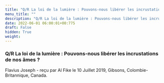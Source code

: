 ```yaml
---
title: "Q/R La loi de la lumière : Pouvons-nous libérer les incrustations de nos âmes ?"
menu_title: ""
description: "Q/R La loi de la lumière : Pouvons-nous libérer les incrustations de nos âmes ?"
date: 2022-06-01 06:00:01+00:775
draft: False
hidden: True
weight:
---
```

### Q/R La loi de la lumière : Pouvons-nous libérer les incrustations de nos âmes ?

Flavius Joseph - reçu par Al Fike le 10 Juillet 2019, Gibsons, Colombie-Britannique, Canada.



